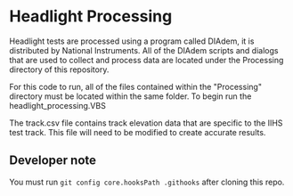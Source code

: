 # Headlight Processing
Headlight tests are processed using a program called DIAdem, it is distributed by National Instruments. All of the DIAdem scripts and dialogs that are used to collect and process data are located under the Processing directory of this repository.

For this code to run, all of the files contained within the "Processing" directory must be located within the same folder. To begin run the headlight_processing.VBS

The track.csv file contains track elevation data that are specific to the IIHS test track. This file will need to be modified to create accurate results.

## Developer note

You must run `git config core.hooksPath .githooks` after cloning this repo.
